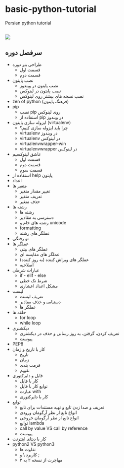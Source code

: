 # basic-python-tutorial
Persian python tutorial

## ![](http://pyteacher.ir/wp-content/uploads/2017/10/python-for-persian-kasaie-pyteacher.ir_.jpg)

## سرفصل دوره

*   طراحی بنر دوره
    *   قسمت اول
    *   قسمت دوم
*   نصب پایتون
    *   نصب پایتون در ویندوز
    *   نصب پایتون در لینوکس
    *   نصب نسخه های بیشتر روی لینوکس
*   zen of python (فرهنگ پایتون)
*   pip
    *   نصب pip روی لینوکس
    *   استفاده از pip در ویندوز
*   ایزوله سازی پایتون (virtualenv)
    *   چرا باید ایزوله سازی کنیم؟
    *   virtualenv در ویندوز
    *   virtualenv در لینوکس
    *   virtualenvwrapper-win
    *   virtualenvwrapper در لینوکس
*   عاشق لینوکسیم
    *   قسمت اول
    *   قسمت دوم
    *   قسمت سوم
*   استفاده از help پایتون
*   اعداد
*   متغیر ها
    *   تغییر مقدار متغیر
    *   تعریف متغیر
    *   حذف متغیر
*   رشته ها
    *   رشته ها
    *   دسترسی به مقادیر
    *   رشته های خام و unicode
    *   formatting
    *   عملگر های رشته
*   تو رفتگی
*   عملگر ها
    *   عملگر های بیتی
    *   عملگر های مقایسه ای
    *   عملگر های ویراش کننده (به روز کننده)
    *   اصلاحیه
*   عبارات شرطی
    *   if - elif - else
    *   شرط تک خطی
    *   مشکل اعداد اعشاری
*   لیست
    *   تعریف لیست
    *   دستیابی و حذف مقادیر
    *   عملگر ها
*   حلقه ها
    *   for loop
    *   while loop
*   دیکشنری
    *   تعریف کردن، گرفتن، به روز رسانی و حذف در دیکشنری
    *   پیوست
*   PEP8
*   کار با تاریخ و زمان
    *   تاریخ
    *   زمان
    *   فرمت بندی
    *   تقویم
*   فایل و دایرکتوری
    *   کار با فایل
    *   توابع کار با فایل
    *   عبارت with
    *   کار با دایرکتوری
*   توابع
    *   تعریف و صدا زدن تابع و تهیه مستندات برای تابع
    *   انواع تابع از نظر آرگومان ورودی
    *   انواع تابع از نظر آرگومان خروجی
    *   توابع lambda
    *   call by value VS call by reference
    *   پیوست
*   کار با دیتای اینترنت
*   python2 VS python3
    *   تفاوت ها
    *   کاربرد \ و ;
    *   مهاجرت از نسخه ۲ به ۳
